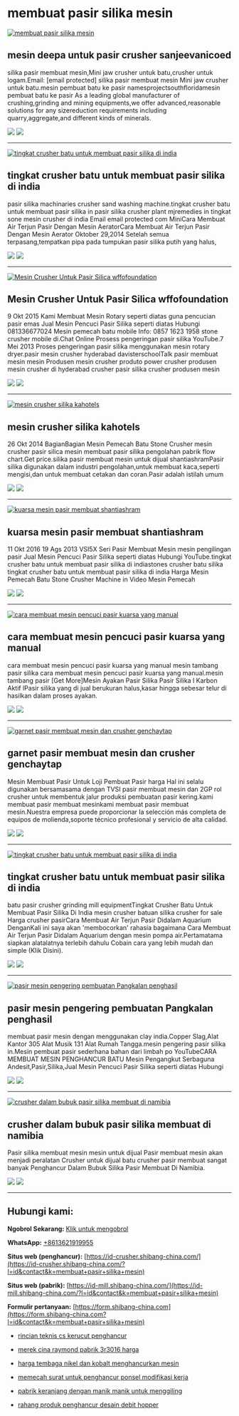 # membuat pasir silika mesin

<a href="https://swt.shibang-china.com/?l=id&img&k=membuat+pasir+silika+mesin" target="_blank">![membuat pasir silika mesin](http://static.shibang-china.com/all-800x300/1412.jpg)</a>

## mesin deepa untuk pasir crusher sanjeevanicoed
silika pasir membuat mesin,Mini jaw crusher untuk batu,crusher untuk logam.Email: [email protected] silika pasir membuat mesin Mini jaw crusher untuk batu.mesin pembuat batu ke pasir namesprojectsouthfloridamesin pembuat batu ke pasir As a leading global manufacturer of crushing,grinding and mining equipments,we offer advanced,reasonable solutions for any sizereduction requirements including quarry,aggregate,and different kinds of minerals.


<a href="https://whatsapp.shibangsoft.com/WhatsApp.php" target="_blank" title="WhatsApp">![](http://static.shibang-china.com/icon/whatsapp.png)</a> <a href="https://swt.shibang-china.com/?l=id&icon&k=membuat+pasir+silika+mesin" target="_blank">![](http://static.shibang-china.com/icon/chat-id.png)</a>

---

<a href="https://swt.shibang-china.com/?l=id&img&k=membuat+pasir+silika+mesin" target="_blank">![tingkat crusher batu untuk membuat pasir silika di india](http://static.shibang-china.com/all-800x300/527.jpg)</a>

## tingkat crusher batu untuk membuat pasir silika di india
pasir silika machinaries crusher sand washing machine.tingkat crusher batu untuk membuat pasir silika in pasir silika crusher plant mjremedies in tingkat sone mesin crusher di india Email email protected com MiniCara Membuat Air Terjun Pasir Dengan Mesin AeratorCara Membuat Air Terjun Pasir Dengan Mesin Aerator Oktober 29,2014 Setelah semua terpasang,tempatkan pipa pada tumpukan pasir silika putih yang halus,


<a href="https://whatsapp.shibangsoft.com/WhatsApp.php" target="_blank" title="WhatsApp">![](http://static.shibang-china.com/icon/whatsapp.png)</a> <a href="https://swt.shibang-china.com/?l=id&icon&k=membuat+pasir+silika+mesin" target="_blank">![](http://static.shibang-china.com/icon/chat-id.png)</a>

---

<a href="https://swt.shibang-china.com/?l=id&img&k=membuat+pasir+silika+mesin" target="_blank">![Mesin Crusher Untuk Pasir Silica wffofoundation](http://static.shibang-china.com/all-800x300/941.jpg)</a>

## Mesin Crusher Untuk Pasir Silica wffofoundation
9 Okt 2015 Kami Membuat Mesin Rotary seperti diatas guna pencucian pasir emas Jual Mesin Pencuci Pasir Silika seperti diatas Hubungi 081336677024 Mesin pemecah batu mobile Info: 0857 1623 1958 stone crusher mobile di.Chat Online Prosess pengeringan pasir silika YouTube.7 Mei 2013 Proses pengeringan pasir silika menggunakan mesin rotary dryer.pasir mesin crusher hyderabad davisterschoolTalk pasir membuat mesin mesin Produsen mesin crusher produto power crusher produsen mesin crusher di hyderabad crusher pasir silika crusher produsen mesin


<a href="https://whatsapp.shibangsoft.com/WhatsApp.php" target="_blank" title="WhatsApp">![](http://static.shibang-china.com/icon/whatsapp.png)</a> <a href="https://swt.shibang-china.com/?l=id&icon&k=membuat+pasir+silika+mesin" target="_blank">![](http://static.shibang-china.com/icon/chat-id.png)</a>

---

<a href="https://swt.shibang-china.com/?l=id&img&k=membuat+pasir+silika+mesin" target="_blank">![mesin crusher silika kahotels](http://static.shibang-china.com/all-800x300/139.jpg)</a>

## mesin crusher silika kahotels
26 Okt 2014 BagianBagian Mesin Pemecah Batu Stone Crusher mesin crusher pasir silica mesin membuat pasir silika pengolahan pabrik flow chart.Get price.silika pasir membuat mesin untuk dijual shantiashramPasir silika digunakan dalam industri pengolahan,untuk membuat kaca,seperti mengisi,dan untuk membuat cetakan dan coran.Pasir adalah istilah umum


<a href="https://whatsapp.shibangsoft.com/WhatsApp.php" target="_blank" title="WhatsApp">![](http://static.shibang-china.com/icon/whatsapp.png)</a> <a href="https://swt.shibang-china.com/?l=id&icon&k=membuat+pasir+silika+mesin" target="_blank">![](http://static.shibang-china.com/icon/chat-id.png)</a>

---

<a href="https://swt.shibang-china.com/?l=id&img&k=membuat+pasir+silika+mesin" target="_blank">![kuarsa mesin pasir membuat shantiashram](http://static.shibang-china.com/all-800x300/315.jpg)</a>

## kuarsa mesin pasir membuat shantiashram
11 Okt 2016 19 Ags 2013 VSI5X Seri Pasir Membuat Mesin mesin pengilingan pasir Jual Mesin Pencuci Pasir Silika seperti diatas Hubungi YouTube.tingkat crusher batu untuk membuat pasir silika di indiastones crusher batu silika tingkat crusher batu untuk membuat pasir silika di india Harga Mesin Pemecah Batu Stone Crusher Machine in Video Mesin Pemecah


<a href="https://whatsapp.shibangsoft.com/WhatsApp.php" target="_blank" title="WhatsApp">![](http://static.shibang-china.com/icon/whatsapp.png)</a> <a href="https://swt.shibang-china.com/?l=id&icon&k=membuat+pasir+silika+mesin" target="_blank">![](http://static.shibang-china.com/icon/chat-id.png)</a>

---

<a href="https://swt.shibang-china.com/?l=id&img&k=membuat+pasir+silika+mesin" target="_blank">![cara membuat mesin pencuci pasir kuarsa yang manual](http://static.shibang-china.com/all-800x300/708.jpg)</a>

## cara membuat mesin pencuci pasir kuarsa yang manual
cara membuat mesin pencuci pasir kuarsa yang manual mesin tambang pasir silika cara membuat mesin pencuci pasir kuarsa yang manual.mesin tambang pasir [Get More]Mesin Ayakan Pasir Silika Pasir Silika l Karbon Aktif lPasir silika yang di jual berukuran halus,kasar hingga sebesar telur di hasilkan dalam proses ayakan.


<a href="https://whatsapp.shibangsoft.com/WhatsApp.php" target="_blank" title="WhatsApp">![](http://static.shibang-china.com/icon/whatsapp.png)</a> <a href="https://swt.shibang-china.com/?l=id&icon&k=membuat+pasir+silika+mesin" target="_blank">![](http://static.shibang-china.com/icon/chat-id.png)</a>

---

<a href="https://swt.shibang-china.com/?l=id&img&k=membuat+pasir+silika+mesin" target="_blank">![garnet pasir membuat mesin dan crusher genchaytap](http://static.shibang-china.com/all-800x300/329.jpg)</a>

## garnet pasir membuat mesin dan crusher genchaytap
Mesin Membuat Pasir Untuk Loji Pembuat Pasir harga Hal ini selalu digunakan bersamasama dengan TVSI pasir membuat mesin dan 2GP rol crusher untuk membentuk jalur produksi pembuatan pasir kering.kami membuat pasir membuat mesinkami membuat pasir membuat mesin.Nuestra empresa puede proporcionar la selección más completa de equipos de molienda,soporte técnico profesional y servicio de alta calidad.


<a href="https://whatsapp.shibangsoft.com/WhatsApp.php" target="_blank" title="WhatsApp">![](http://static.shibang-china.com/icon/whatsapp.png)</a> <a href="https://swt.shibang-china.com/?l=id&icon&k=membuat+pasir+silika+mesin" target="_blank">![](http://static.shibang-china.com/icon/chat-id.png)</a>

---

<a href="https://swt.shibang-china.com/?l=id&img&k=membuat+pasir+silika+mesin" target="_blank">![tingkat crusher batu untuk membuat pasir silika di india](http://static.shibang-china.com/all-800x300/277.jpg)</a>

## tingkat crusher batu untuk membuat pasir silika di india
batu pasir crusher grinding mill equipmentTingkat Crusher Batu Untuk Membuat Pasir Silika Di India mesin crusher batuan silika crusher for sale Harga crusher pasirCara Membuat Air Terjun Pasir Didalam Aquarium DenganKali ini saya akan 'membocorkan' rahasia bagaimana Cara Membuat Air Terjun Pasir Didalam Aquarium dengan mesin pompa air.Pertamatama siapkan alatalatnya terlebih dahulu Cobain cara yang lebih mudah dan simple (Klik Disini).


<a href="https://whatsapp.shibangsoft.com/WhatsApp.php" target="_blank" title="WhatsApp">![](http://static.shibang-china.com/icon/whatsapp.png)</a> <a href="https://swt.shibang-china.com/?l=id&icon&k=membuat+pasir+silika+mesin" target="_blank">![](http://static.shibang-china.com/icon/chat-id.png)</a>

---

<a href="https://swt.shibang-china.com/?l=id&img&k=membuat+pasir+silika+mesin" target="_blank">![pasir mesin pengering pembuatan Pangkalan penghasil](http://static.shibang-china.com/all-800x300/621.jpg)</a>

## pasir mesin pengering pembuatan Pangkalan penghasil
membuat pasir mesin dengan menggunakan clay india.Copper Slag,Alat Kantor 305 Alat Musik 131 Alat Rumah Tangga.mesin pengering pasir silika in.Mesin pembuat pasir sederhana bahan dari limbah po YouTubeCARA MEMBUAT MESIN PENGHANCUR BATU Mesin Pengangkut Serbaguna Andesit,Pasir,Silika,Jual Mesin Pencuci Pasir Silika seperti diatas Hubungi


<a href="https://whatsapp.shibangsoft.com/WhatsApp.php" target="_blank" title="WhatsApp">![](http://static.shibang-china.com/icon/whatsapp.png)</a> <a href="https://swt.shibang-china.com/?l=id&icon&k=membuat+pasir+silika+mesin" target="_blank">![](http://static.shibang-china.com/icon/chat-id.png)</a>

---

<a href="https://swt.shibang-china.com/?l=id&img&k=membuat+pasir+silika+mesin" target="_blank">![crusher dalam bubuk pasir silika membuat di namibia](http://static.shibang-china.com/all-800x300/1036.jpg)</a>

## crusher dalam bubuk pasir silika membuat di namibia
Pasir silika membuat mesin mesin untuk dijual Pasir membuat mesin akan menjadi peralatan Crusher untuk dijual batu crusher pasir membuat sangat banyak Penghancur Dalam Bubuk Silika Pasir Membuat Di Namibia.

<a href="https://whatsapp.shibangsoft.com/WhatsApp.php" target="_blank" title="WhatsApp">![](http://static.shibang-china.com/icon/whatsapp.png)</a> <a href="https://swt.shibang-china.com/?l=id&icon&k=membuat+pasir+silika+mesin" target="_blank">![](http://static.shibang-china.com/icon/chat-id.png)</a>

---
## Hubungi kami:

**Ngobrol Sekarang:** [Klik untuk mengobrol](https://swt.shibang-china.com?l=id&contact&k=membuat+pasir+silika+mesin)

**WhatsApp:**  [+8613621919955](https://whatsapp.shibangsoft.com/WhatsApp.php)

**Situs web (penghancur):** [https://id-crusher.shibang-china.com/](https://id-crusher.shibang-china.com/?l=id&contact&k=membuat+pasir+silika+mesin)

**Situs web (pabrik):** [https://id-mill.shibang-china.com/](https://id-mill.shibang-china.com/?l=id&contact&k=membuat+pasir+silika+mesin)

**Formulir pertanyaan:** [https://form.shibang-china.com](https://form.shibang-china.com?l=id&contact&k=membuat+pasir+silika+mesin)

* [rincian teknis cs kerucut penghancur](../33/rincian%20teknis%20cs%20kerucut%20penghancur.md)

* [merek cina raymond pabrik 3r3016 harga](../40/merek%20cina%20raymond%20pabrik%203r3016%20harga.md)

* [harga tembaga nikel dan kobalt menghancurkan mesin](../31/harga%20tembaga%20nikel%20dan%20kobalt%20menghancurkan%20mesin.md)

* [memecah surat untuk penghancur ponsel modifikasi kerja](../34/memecah%20surat%20untuk%20penghancur%20ponsel%20modifikasi%20kerja.md)

* [pabrik keranjang dengan manik manik untuk menggiling](../32/pabrik%20keranjang%20dengan%20manik%20manik%20untuk%20menggiling.md)

* [rahang produk penghancur desain debit hopper](../33/rahang%20produk%20penghancur%20desain%20debit%20hopper.md)
